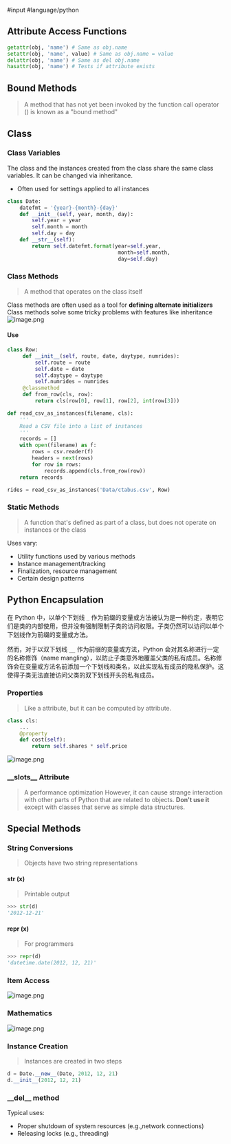 #input 
#language/python 

## Attribute Access Functions
```python
getattr(obj, 'name') # Same as obj.name
setattr(obj, 'name', value) # Same as obj.name = value
delattr(obj, 'name') # Same as del obj.name
hasattr(obj, 'name') # Tests if attribute exists
```

## Bound Methods
>A method that has not yet been invoked by the function call operator () is known as a "bound method"

## Class
### Class Variables
The class and the instances created from the class share the same class variables. 
It can be changed via inheritance.

- Often used for settings applied to all instances
```python
class Date:
	datefmt = '{year}-{month}-{day}'
	def __init__(self, year, month, day):
		self.year = year
		self.month = month
		self.day = day
	def __str__(self):
		return self.datefmt.format(year=self.year,
									month=self.month,
									day=self.day)
```

### Class Methods
>A method that operates on the class itself

Class methods are often used as a tool for **defining alternate initializers**
Class methods solve some tricky problems with features like inheritance
![image.png](https://typora-tes.oss-cn-shanghai.aliyuncs.com/picgo/20230729132615.png)

#### Use
```python
class Row:
	 def __init__(self, route, date, daytype, numrides):
		 self.route = route
		 self.date = date
		 self.daytype = daytype
		 self.numrides = numrides
	 @classmethod
	 def from_row(cls, row):
		 return cls(row[0], row[1], row[2], int(row[3]))

def read_csv_as_instances(filename, cls):
    '''
    Read a CSV file into a list of instances
    '''
    records = []
    with open(filename) as f:
        rows = csv.reader(f)
        headers = next(rows)
        for row in rows:
            records.append(cls.from_row(row))
    return records

rides = read_csv_as_instances('Data/ctabus.csv', Row)
```

### Static Methods
>A function that's defined as part of a class, but does not operate on instances or the class

Uses vary:
- Utility functions used by various methods
- Instance management/tracking
- Finalization, resource management
- Certain design patterns

## Python Encapsulation
在 Python 中，以单个下划线 `_` 作为前缀的变量或方法被认为是一种约定，表明它们是类的内部使用，但并没有强制限制子类的访问权限。子类仍然可以访问以单个下划线作为前缀的变量或方法。

然而，对于以双下划线 `__` 作为前缀的变量或方法，Python 会对其名称进行一定的名称修饰（name mangling），以防止子类意外地覆盖父类的私有成员。名称修饰会在变量或方法名前添加一个下划线和类名，以此实现私有成员的隐私保护。这使得子类无法直接访问父类的双下划线开头的私有成员。

### Properties
> Like a attribute, but it can be computed by attribute.

```python
class cls:
	...
	@property
	def cost(self):
		return self.shares * self.price
```
![image.png](https://typora-tes.oss-cn-shanghai.aliyuncs.com/picgo/20230729172226.png)

### \_\_slots\_\_ Attribute
> A performance optimization
> However, it can cause strange interaction with other parts of Python that are related to objects.
> **Don't use it** except with classes that serve as simple data structures.

## Special Methods
### String Conversions
> Objects have two string representations

#### str (x)
>Printable output

```python
>>> str(d)
'2012-12-21'
```

#### repr (x)
> For programmers

```python
>>> repr(d)
'datetime.date(2012, 12, 21)'
```

### Item Access
![image.png](https://typora-tes.oss-cn-shanghai.aliyuncs.com/picgo/20230730102302.png)

### Mathematics
![image.png](https://typora-tes.oss-cn-shanghai.aliyuncs.com/picgo/20230730102324.png)

### Instance Creation
> Instances are created in two steps

```python
d = Date.__new__(Date, 2012, 12, 21)
d.__init__(2012, 12, 21)
```

### \_\_del\_\_ method

Typical uses:
- Proper shutdown of system resources (e.g.,network connections)
- Releasing locks (e.g., threading)


